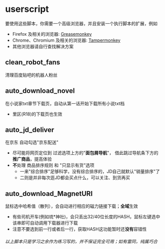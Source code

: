 # userscript
要使用这些脚本，你需要一个高级浏览器，并且安装一个执行脚本的扩展，例如
- Firefox 及相关的浏览器: [Greasemonkey](https://addons.mozilla.org/firefox/addon/greasemonkey/)
- Chrome、Chromium 及相关的浏览器: [Tampermonkey](https://chrome.google.com/webstore/detail/tampermonkey/dhdgffkkebhmkfjojejmpbldmpobfkfo)
- 其他浏览器请自行查找解决方案

## clean_robot_fans
清理百度贴吧的机器人粉丝

## auto_download_novel
在小说家txt章节下载页，自动从第一话开始下载所有小说txt档
- 里区(R18)的下载页也生效

## auto_jd_deliver
在京东 自动勾选"京东配送"
- 尽可能将网页定位到 过滤选项上方的"**面包屑导航**"， 借此跳过导航条下方的**推广商品**，提高体验
- **不**处理 商品排序规则 和 "只显示有货"选项
  + 一来"综合排序"足够科学，没有综合排序的，JD自己就默认"销量排序"了
  + 二则是并非每次逛JD都会买点什么，可以关注、到货再买

## auto_download_MagnetURI
鼠标选中哈希值（散列），会自动进行相应的磁力链接下载；**全域**生效
- 有些司机开车(例如琉*神社)，会只丢出32/40位长度的HASH，鼠标左键选中该串即可自动调用下载器进行下载
- 注意不要选到前一行或者后一行，获取HASH这功能暂时还**没有**容错性

###### 以上脚本只是学习之余作为练习写的，并不保证完全可用；如有雷同，纯属巧合